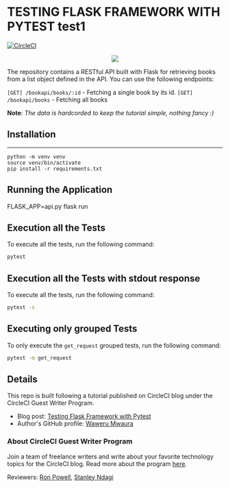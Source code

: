 # TESTING FLASK FRAMEWORK WITH PYTEST test1

[![CircleCI](https://circleci.com/gh/mwaz/testing-flask-framework-with-pytest.svg?style=svg)](https://circleci.com/gh/mwaz/testing-flask-framework-with-pytest)

<p align="center"><img src="https://avatars3.githubusercontent.com/u/59034516"></p>


The repository contains a RESTful API built with Flask for retrieving books from a list object defined in the API. You can use the following endpoints:

`[GET] /bookapi/books/:id` - Fetching a single book by its id.
`[GET] /bookapi/books` - Fetching all books

**Note**: <i> The data is hardcorded to keep the tutorial simple, nothing fancy :)</i>
## Installation
---
```shell
python -m venv venv
source venv/bin/activate
pip install -r requirements.txt
```
## Running the Application

FLASK_APP=api.py flask run

## Execution all the Tests
To execute all the tests, run the following command:

```bash
pytest 
```

## Execution all the Tests with stdout response
To execute all the tests, run the following command:

```bash
pytest -s
```

## Executing only grouped Tests
To only execute the `get_request` grouped tests, run the following command:

```bash
pytest -m get_request
```

## Details

This repo is built following a tutorial published on CircleCI blog under the CircleCI Guest Writer Program.

- Blog post: [Testing Flask Framework with Pytest][blog]
- Author's GitHub profile: [Waweru Mwaura][author]

### About CircleCI Guest Writer Program

Join a team of freelance writers and write about your favorite technology topics for the CircleCI blog. Read more about the program [here][gwp-program].

Reviewers: [Ron Powell][ron], [Stanley Ndagi][stan]


[blog]: https://circleci.com/blog/testing-flask-framework-with-pytest/
[author]: https://github.com/mwaz

[gwp-program]: https://circle.ci/3ahQxfu
[ron]: https://github.com/ronpowelljr
[stan]: https://github.com/NdagiStanley
